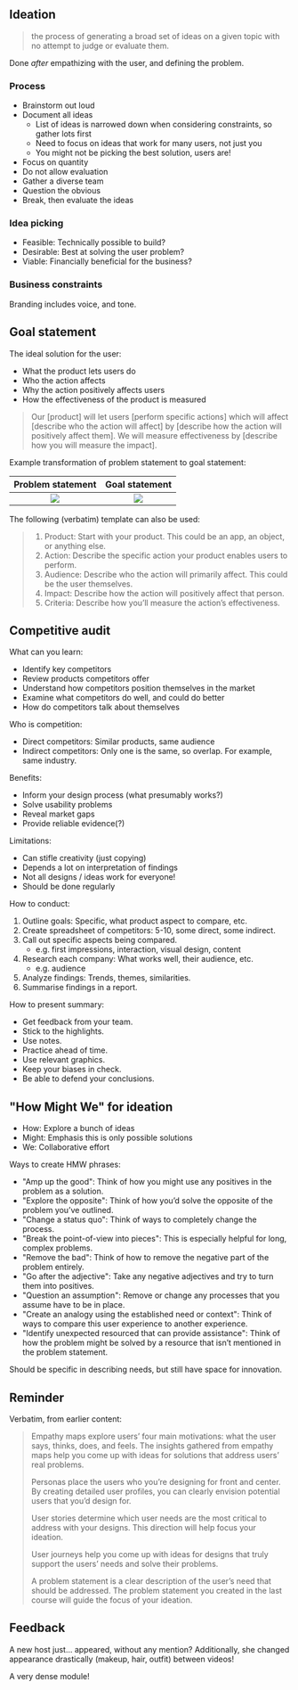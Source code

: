 ## Ideation

> the process of generating a broad set of ideas on a given topic with no attempt to judge or evaluate them.

Done _after_ empathizing with the user, and defining the problem.

### Process

- Brainstorm out loud
- Document all ideas
  - List of ideas is narrowed down when considering constraints, so gather lots first
  - Need to focus on ideas that work for many users, not just you
  - You might not be picking the best solution, users are!
- Focus on quantity
- Do not allow evaluation
- Gather a diverse team
- Question the obvious
- Break, then evaluate the ideas

### Idea picking

- Feasible: Technically possible to build?
- Desirable: Best at solving the user problem?
- Viable: Financially beneficial for the business?

### Business constraints

Branding includes voice, and tone.

## Goal statement

The ideal solution for the user:

- What the product lets users do
- Who the action affects
- Why the action positively affects users
- How the effectiveness of the product is measured

> Our [product] will let users [perform specific actions] which will affect [describe who the action will affect] by [describe how the action will positively affect them]. We will measure effectiveness by [describe how you will measure the impact].

Example transformation of problem statement to goal statement:

|          Problem statement          |        Goal statement         |
| :---------------------------------: | :---------------------------: |
| ![](/files/problem%20statement.png) | ![](/files/goalstatement.png) |

The following (verbatim) template can also be used:

> 1. Product: Start with your product. This could be an app, an object, or anything else.
> 2. Action: Describe the specific action your product enables users to perform.
> 3. Audience: Describe who the action will primarily affect. This could be the user themselves.
> 4. Impact: Describe how the action will positively affect that person.
> 5. Criteria: Describe how you’ll measure the action’s effectiveness.

## Competitive audit

What can you learn:

- Identify key competitors
- Review products competitors offer
- Understand how competitors position themselves in the market
- Examine what competitors do well, and could do better
- How do competitors talk about themselves

Who is competition:

- Direct competitors: Similar products, same audience
- Indirect competitors: Only one is the same, so overlap. For example, same industry.

Benefits:

- Inform your design process (what presumably works?)
- Solve usability problems
- Reveal market gaps
- Provide reliable evidence(?)

Limitations:

- Can stifle creativity (just copying)
- Depends a lot on interpretation of findings
- Not all designs / ideas work for everyone!
- Should be done regularly

How to conduct:

1. Outline goals: Specific, what product aspect to compare, etc.
2. Create spreadsheet of competitors: 5-10, some direct, some indirect.
3. Call out specific aspects being compared.
   - e.g. first impressions, interaction, visual design, content
4. Research each company: What works well, their audience, etc.
   - e.g. audience
5. Analyze findings: Trends, themes, similarities.
6. Summarise findings in a report.

How to present summary:

- Get feedback from your team.
- Stick to the highlights.
- Use notes.
- Practice ahead of time.
- Use relevant graphics.
- Keep your biases in check.
- Be able to defend your conclusions.

## "How Might We" for ideation

- How: Explore a bunch of ideas
- Might: Emphasis this is only possible solutions
- We: Collaborative effort

Ways to create HMW phrases:

- "Amp up the good": Think of how you might use any positives in the problem as a solution.
- "Explore the opposite": Think of how you’d solve the opposite of the problem you’ve outlined.
- "Change a status quo": Think of ways to completely change the process.
- "Break the point-of-view into pieces": This is especially helpful for long, complex problems.
- "Remove the bad": Think of how to remove the negative part of the problem entirely.
- "Go after the adjective": Take any negative adjectives and try to turn them into positives.
- "Question an assumption": Remove or change any processes that you assume have to be in place.
- "Create an analogy using the established need or context": Think of ways to compare this user experience to another experience.
- "Identify unexpected resourced that can provide assistance": Think of how the problem might be solved by a resource that isn’t mentioned in the problem statement.

Should be specific in describing needs, but still have space for innovation.

## Reminder

Verbatim, from earlier content:

> Empathy maps explore users’ four main motivations: what the user says, thinks, does, and feels. The insights gathered from empathy maps help you come up with ideas for solutions that address users’ real problems.
>
> Personas place the users who you’re designing for front and center. By creating detailed user profiles, you can clearly envision potential users that you’d design for.
>
> User stories determine which user needs are the most critical to address with your designs. This direction will help focus your ideation.
>
> User journeys help you come up with ideas for designs that truly support the users’ needs and solve their problems.
>
> A problem statement is a clear description of the user’s need that should be addressed. The problem statement you created in the last course will guide the focus of your ideation.

## Feedback

A new host just... appeared, without any mention? Additionally, she changed appearance drastically (makeup, hair, outfit) between videos!

A very dense module!
